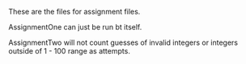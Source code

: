 These are the files for assignment files.

AssignmentOne can just be run bt itself.

AssignmentTwo will not count guesses of invalid integers or integers outside of 1 - 100 range
as attempts.